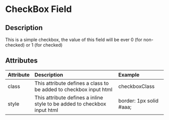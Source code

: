 # CheckBox Field #

## Description ##

This is a simple checkbox, the value of this field will be ever 0 (for non-checked) or 1 (for checked)

## Attributes ##

| **Attribute** | **Description** | **Example** |
|:--------------|:----------------|:------------|
| class         | This attribute defines a class to be added to checkbox input html | checkboxClass |
| style         | This attribute defines a inline style to be added to checkbox input html | border: 1px solid #aaa; |